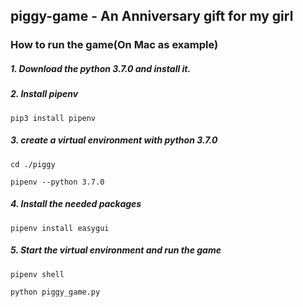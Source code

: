 ## piggy-game - An Anniversary gift for my girl


### How to run the game(On Mac as example)


##### 1. Download the python 3.7.0 and install it.

##### 2. Install pipenv

```
pip3 install pipenv

```
##### 3. create a virtual environment with python 3.7.0
```
cd ./piggy

pipenv --python 3.7.0
```

##### 4. Install the needed packages
```
pipenv install easygui
```

##### 5. Start the virtual environment and run the game
```
pipenv shell

python piggy_game.py
```


